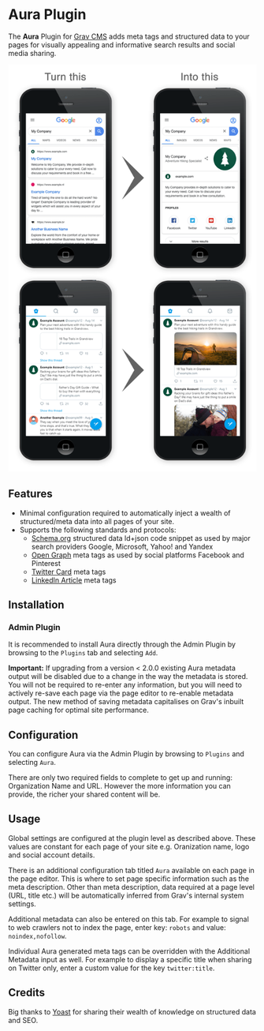 # Aura Plugin

The **Aura** Plugin for [Grav CMS](https://github.com/getgrav/grav) adds meta tags and structured data to your pages for visually appealing and informative search results and social media sharing.

![Aura Plugin for Grav - Demo](assets/demo-composition-min.png)

## Features

* Minimal configuration required to automatically inject a wealth of structured/meta data into all pages of your site.
* Supports the following standards and protocols:
    * [Schema.org](https://schema.org/) structured data ld+json code snippet as used by major search providers Google, Microsoft, Yahoo! and Yandex 
    * [Open Graph](https://ogp.me/) meta tags as used by social platforms Facebook and Pinterest
    * [Twitter Card](https://developer.twitter.com/en/docs/tweets/optimize-with-cards/overview/abouts-cards.html) meta tags
    * [LinkedIn Article](https://www.linkedin.com/help/linkedin/answer/46687/making-your-website-shareable-on-linkedin?lang=en) meta tags

## Installation

### Admin Plugin

It is recommended to install Aura directly through the Admin Plugin by browsing to the `Plugins` tab and selecting `Add`.

**Important:** If upgrading from a version < 2.0.0 existing Aura metadata output will be disabled due to a change in the way the metadata is stored. You will not be required to re-enter any information, but you will need to actively re-save each page via the page editor to re-enable metadata output. The new method of saving metadata capitalises on Grav's inbuilt page caching for optimal site performance.

## Configuration

You can configure Aura via the Admin Plugin by browsing to `Plugins` and selecting `Aura`.

There are only two required fields to complete to get up and running: Organization Name and URL. However the more information you can provide, the richer your shared content will be.

## Usage

Global settings are configured at the plugin level as described above. These values are constant for each page of your site e.g. Oranization name, logo and social account details.

There is an additional configuration tab titled `Aura` available on each page in the page editor. This is where to set page specific information such as the meta description. Other than meta description, data required at a page level (URL, title etc.) will be automatically inferred from Grav's internal system settings.

Additional metadata can also be entered on this tab. For example to signal to web crawlers not to index the page, enter key: `robots` and value: `noindex,nofollow`.

Individual Aura generated meta tags can be overridden with the Additional Metadata input as well. For example to display a specific title when sharing on Twitter only, enter a custom value for the key `twitter:title`.

## Credits

Big thanks to [Yoast](https://yoast.com/) for sharing their wealth of knowledge on structured data and SEO.
